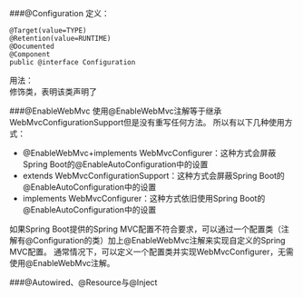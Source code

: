 ###@Configuration
定义：  
```$xslt
@Target(value=TYPE)
@Retention(value=RUNTIME)
@Documented
@Component
public @interface Configuration
```
用法：  
修饰类，表明该类声明了  
  
###@EnableWebMvc
使用@EnableWebMvc注解等于继承WebMvcConfigurationSupport但是没有重写任何方法。
所以有以下几种使用方式：
* @EnableWebMvc+implements WebMvcConfigurer：这种方式会屏蔽Spring Boot的@EnableAutoConfiguration中的设置
* extends WebMvcConfigurationSupport：这种方式会屏蔽Spring Boot的@EnableAutoConfiguration中的设置
* implements WebMvcConfigurer：这种方式依旧使用Spring Boot的@EnableAutoConfiguration中的设置  

如果Spring Boot提供的Spring MVC配置不符合要求，可以通过一个配置类（注解有@Configuration的类）加上@EnableWebMvc注解来实现自定义的Spring MVC配置。
通常情况下，可以定义一个配置类并实现WebMvcConfigurer，无需使用@EnableWebMvc注解。
  
###@Autowired、@Resource与@Inject
